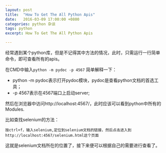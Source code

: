 ```yaml
---
layout: post
title:  "How To Get The All Python Apis"
date:   2016-03-09 17:00:00 +0800
categories: python 杂谈
tags: python
excerpt: How To Get The All Python Apis

---
```


经常遇到某个python库，但是不记得其中方法的情况，此时，只需运行一行简单命令，即可查看所有的apis。


在CMD中输入`python -m pydoc -p 4567`
简单解释一下：

* python -m pydoc表示打开pydoc模块，pydoc是查看python文档的首选工具；
* -p 4567表示在4567端口上启动server;

然后在浏览器中访问http://localhost:4567/，此时应该可以看到python中所有的Modules.

比如查找selenium的方法：

	按ctrl+f，输入selenium,定位到selenium文档的链接，然后点击进入到
	http://localhost:4567/selenium.html这个页面

这就是selenium文档所在的位置了，接下来便可以根据自己的需要进行查看了。
